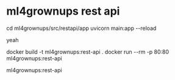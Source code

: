 # ml4grownups rest api



cd ml4grownups/src/restapi/app
uvicorn main:app --reload

yeah




docker build -t ml4grownups:rest-api .
docker run --rm -p 80:80 ml4grownups:rest-api

ml4grownups:rest-api